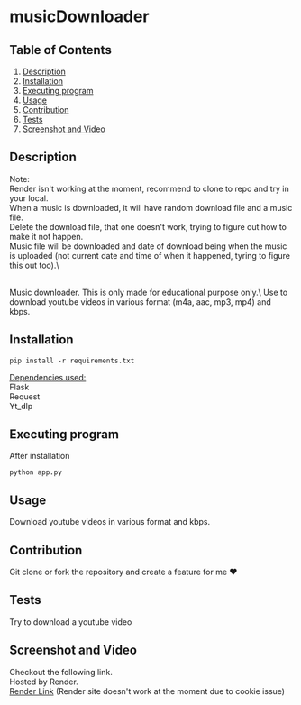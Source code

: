 # musicDownloader

## Table of Contents

<ol>
<li>
<a href="#description"> Description </a>
</li>
<li><a href="#installation"> Installation </a>
</li>
<li>
<a href="#executing-program"> Executing program </a>
</li>
<li><a href="#usage"> Usage </a>
</li>
<li><a href="#contribution"> Contribution </a>
</li>
<li>
<a href="#tests"> Tests </a>
</li>
<li>
<a href="#screenshot-and-video"> Screenshot and Video </a>
</li>
</ol>

## Description

Note:\
Render isn't working at the moment, recommend to clone to repo and try in your local.\
When a music is downloaded, it will have random download file and a music file.\
Delete the download file, that one doesn't work, trying to figure out how to make it not happen.\
Music file will be downloaded and date of download being when the music is uploaded (not current date and time of when it happened, tyring to figure this out too).\

<br>
Music downloader. This is only made for educational purpose only.\
Use to download youtube videos in various format (m4a, aac, mp3, mp4) and kbps.

## Installation

```
pip install -r requirements.txt
```

<ins>Dependencies used:</ins>\
Flask\
Request\
Yt_dlp

## Executing program

After installation
<br>

```
python app.py
```


## Usage

Download youtube videos in various format and kbps.

## Contribution

Git clone or fork the repository and create a feature for me ❤️

## Tests

Try to download a youtube video

## Screenshot and Video

Checkout the following link.\
Hosted by Render.\
[Render Link](https://musicdownloader-5uzq.onrender.com) (Render site doesn't work at the moment due to cookie issue)
